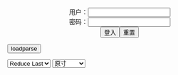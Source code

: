 <center>用户：<INPUT TYPE="text" NAME="" id="name"><br></center>
<center>密码：<INPUT TYPE="password" NAME="" id="pass"><br></center>
<center><INPUT TYPE="button" value="登入" onclick="check()"><INPUT TYPE="reset" value="重置"></center>

<div style="display: none" id="mdm" name="dmd">
  <button onclick="location.reload()">Cover 0</button>
</div>

<button style="display: none" name="dmd" onclick="toggleb()">toggle</button>
<button onclick="loadparse()">loadparse</button>

<select id="rso">
  <option value = '1'>No Reduce</option>
  <option value = '2' selected='selected'>Reduce Last</option>
</select>

<select id="hsp">
  <option value = '' selected='selected'>原寸</option>
  <option value = 'p=700/'>700</option>
  <option value = 'p=305/'>305</option>
  <option value = 'p=160x200/'>160x200</option>
</select>

<br>
<div style="display: none" id="mdc" name="dmd">
</div>

<pre style="display: none" id = "raw">
<!-- 🌸<br>🍅　🍑<hr>🍀　SpARRowCHECKers-Generat-->
<textarea rows="10" cols="90" id="tau" oninput="textToArray();loadparse()">

https://static8.hentai-cosplays.com/upload/20220328/294/300325/p=305/237.jpg
https://static8.hentai-cosplays.com/upload/20220327/294/300224/p=700/157.jpg
https://static2.hentai-cosplays.com/upload/20200316/150/153359/p=700/141.jpg
https://static5.hentai-cosplays.com/upload/20211111/246/251262/p=700/151.jpg
https://static4.hentai-cosplays.com/upload/20210328/212/216532/p=700/107.jpg

</textarea><br><!-- 🍀<br>🍑　🍅<hr>🌸 -->

<textarea rows="30" cols="100" id="tar" oninput="loadparse()">

[Fantia] Coser@Kano Nozomi (鹿野希) Nov 2021 (237 ảnh + 3 videos) - エロコスプレ
https://ja.hentai-cosplays.com/image/fantia-coserkano-nozomi-nov-2021-237-nh--3-videos/

https://static8.hentai-cosplays.com/upload/20220328/294/300325/p=305/237.jpg

<font size="1" style="color:#DCDCDC">2022-03-29</font>

[Fantia] Coser@Kano Nozomi (鹿野希) Oct 2021 (157 ảnh + 6 videos) - エロコスプレ
https://ja.hentai-cosplays.com/image/fantia-coserkano-nozomi-oct-2021-157-nh--6-videos/

https://static8.hentai-cosplays.com/upload/20220327/294/300224/p=700/157.jpg

<font size="1" style="color:#DCDCDC">2022-03-29</font>

鹿野希 Vol.07 白色高叉泳装 [140P3V-445MB] - エロコスプレ
https://ja.hentai-cosplays.com/image/kano-nozomi-vol07-white-takato-swimming-140p3v-445mb/

https://static2.hentai-cosplays.com/upload/20200316/150/153359/p=700/141.jpg

<font size="1" style="color:#DCDCDC">2022-03-29</font>

鹿野希 - Kano Nozomi Vol.3 - エロコスプレ
https://ja.hentai-cosplays.com/image/nozomi-shikano-kano-nozomi-vol3/

https://static5.hentai-cosplays.com/upload/20211111/246/251262/p=700/151.jpg

<font size="1" style="color:#DCDCDC">2022-03-29</font>

鹿野希 酒酔い先輩 [107P] - エロコスプレ
https://ja.hentai-cosplays.com/image/nozomi-shikano-drunken-senior-107p/

https://static4.hentai-cosplays.com/upload/20210328/212/216532/46.jpg
https://static4.hentai-cosplays.com/upload/20210328/212/216532/p=700/107.jpg

<font size="1" style="color:#DCDCDC">2022-03-29</font>

</textarea>
</pre>

<link
  rel="stylesheet"
  href="https://cdn.jsdelivr.net/npm/@fancyapps/ui/dist/fancybox.css"
/>
<script src="https://cdn.jsdelivr.net/npm/@fancyapps/ui@4.0/dist/fancybox.umd.js"></script>

<script type="text/javascript">

var __urlRegex = /(\b(https?|ftp|file):\/\/[-A-Z0-9+&@#\/%?=~_|!:,.;]*[-A-Z0-9+&@#\/%=~_|])/ig;
var __imgRegex = /\.(?:jpe?g|gif|png|webp)$/i;

textToArray();
loadparse();

function parseURL($string){

    var exp = __urlRegex;
    return $string.replace(exp,function(match){
            __imgRegex.lastIndex=0;
            if(__imgRegex.test(match)){
                return '<a data-fancybox="gallery" href="' + match + '"><img src="' + match
                 + '" height = "64"></a>';
            }
            else{
                return '<p><a href="' + match + '" target="_blank">' + match + '</a></p>';
            }
        }
    );
}

function textToArray(){
  var textArea = document.getElementById("tau");
  var arrayFromTextArea = textArea.value.split(String.fromCharCode(10));
  for ( var i = 0; i < arrayFromTextArea.length; i++ ) {
    generateM(arrayFromTextArea[i]);
  }
}

function generateM(url) {
  mdm.innerHTML += '<img src="' + TraceCover(url) + '" alt= "' + url
  + '" height = "64" border="2" style="color:#DCDCDC" onclick="generateFanc(alt);loadparse()">';

}

function TraceCover(url) {
  var SegmentArr = url.split('/');

  var Extens = SegmentArr.slice(-1).join().split('.').pop();
  var SegmentCount = SegmentArr.length - 2;

  var TopHalf = SegmentArr.slice(0,SegmentCount).join('/');

  return TopHalf + '/p=160x200/1.' + Extens + '\n';

}

function generateFanc(url) {
  var SegmentArr = url.split('/');
  var GeneratCount = SegmentArr.slice(-1).join().split('.').shift();
  var Extens = SegmentArr.slice(-1).join().split('.').pop();
  var SegmentCount = SegmentArr.length;
  var ReduceSegments = document.getElementById('rso').value;
  var HentaiSizeP = document.getElementById('hsp').value;
  var TopHalf = SegmentArr.slice(0,SegmentCount - ReduceSegments).join('/');
  tar.innerHTML = '';

  for (var j = 1; j <= GeneratCount; j++) {
    tar.innerHTML += TopHalf + '/' + HentaiSizeP + j + '.' + Extens + '\n';
  }
}

function loadparse() {
  mdc.innerHTML = parseURL(tar.value);
}

function check(){
  var name=document.getElementById("name").value;
  var pass=document.getElementById("pass").value;
  if(name==!/[^\s]/.test(new Date().getTime()) && pass==String.fromCharCode(window.atob("MTIx"))){
    var nd = document.getElementsByName("dmd");
    for (var i = 0; i <= nd.length; i++) {
      nd[i].style.display = "";
      }
      }else{
      }
}

function toggleb() {
  var x = document.getElementById("raw");
  if (x.style.display === "none") {
    x.style.display = "";
  } else {
    x.style.display = "none";
  }
}

</script>
